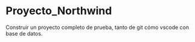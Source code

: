 # Proyecto_Northwind

Construir un proyecto completo de prueba,
 tanto de git cómo vscode con base de datos.
